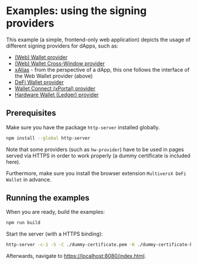 # Examples: using the signing providers

This example (a simple, frontend-only web application) depicts the usage of different signing providers for dApps, such as:

- [(Web) Wallet provider](https://github.com/multiversx/mx-sdk-js-web-wallet-provider)
- [(Web) Wallet Cross-Window provider](@multiversx/sdk-web-wallet-cross-window-provider)
- [xAlias](https://github.com/multiversx/mx-sdk-js-web-wallet-provider) - from the perspective of a dApp, this one follows the interface of the Web Wallet provider (above)
- [DeFi Wallet provider](https://github.com/multiversx/mx-sdk-js-extension-provider)
- [Wallet Connect (xPortal) provider](https://github.com/multiversx/mx-sdk-js-wallet-connect-provider)
- [Hardware Wallet (Ledger) provider](https://github.com/multiversx/mx-sdk-js-hw-provider)

## Prerequisites

Make sure you have the package `http-server` installed globally.

```bash
npm install --global http-server
```

Note that some providers (such as `hw-provider`) have to be used in pages served via HTTPS in order to work properly (a dummy certificate is included here).

Furthermore, make sure you install the browser extension `MultiversX DeFi Wallet` in advance.

## Running the examples

When you are ready, build the examples:

```bash
npm run build
```

Start the server (with a HTTPS binding):

```bash
http-server -c-1 -S -C ./dummy-certificate.pem -K ./dummy-certificate-key.pem --port=3006
```

Afterwards, navigate to [https://localhost:8080/index.html](https://localhost:8080/index.html).
